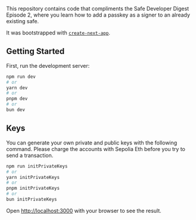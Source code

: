 This repository contains code that compliments the Safe Developer Digest Episode 2, where you learn how to add a passkey
as a signer to an already existing safe.

It was bootstrapped with [`create-next-app`](https://github.com/vercel/next.js/tree/canary/packages/create-next-app).

## Getting Started

First, run the development server:

```bash
npm run dev
# or
yarn dev
# or
pnpm dev
# or
bun dev
```

## Keys

You can generate your own private and public keys with the following command. Please charge the accounts with Sepolia 
Eth before you try to send a transaction.

```bash
npm run initPrivateKeys
# or
yarn initPrivateKeys
# or
pnpm initPrivateKeys
# or
bun initPrivateKeys
```

Open [http://localhost:3000](http://localhost:3000) with your browser to see the result.

